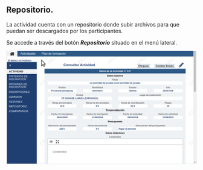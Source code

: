 ## Repositorio.

La actividad cuenta con un repositorio donde subir archivos para que puedan ser descargados por los participantes.

Se accede a través del botón **_Repositorio_** situado en el menú lateral.

![](https://raw.githubusercontent.com/catedu/manualdoceo/master/assets/peek-14-06-2019-09-40.gif)



<!-- QUEDA PENDIENTE AÑADIR COMO LO VERÍA UN USUARIO QUE DE MOMENTO FALLA-->